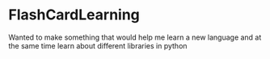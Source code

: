 # FlashCardLearning
Wanted to make something that would help me learn a new language and at the same time learn about different libraries in python
